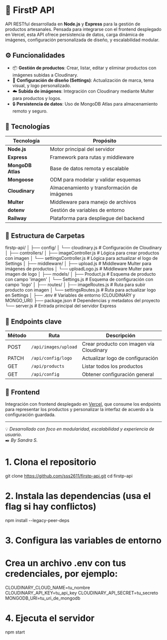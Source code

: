 # 🧵 FirstP API

API RESTful desarrollada en **Node.js** y **Express** para la gestión de productos artesanales. Pensada para integrarse con el frontend desplegado en Vercel, esta API ofrece persistencia de datos, carga dinámica de imágenes, configuración personalizada de diseño, y escalabilidad modular.

## ⚙️ Funcionalidades

- 📦 **Gestión de productos**: Crear, listar, editar y eliminar productos con imágenes subidas a Cloudinary.
- 🎨 **Configuración de diseño (Settings)**: Actualización de marca, tema visual, y logo personalizado.
- ☁️ **Subida de imágenes**: Integración con Cloudinary mediante Multer para productos y logos.
- 🔒 **Persistencia de datos**: Uso de MongoDB Atlas para almacenamiento remoto y seguro.

## 🚀 Tecnologías

| Tecnología        | Propósito                             |
|------------------|----------------------------------------|
| **Node.js**       | Motor principal del servidor           |
| **Express**       | Framework para rutas y middleware      |
| **MongoDB Atlas** | Base de datos remota y escalable       |
| **Mongoose**      | ODM para modelar y validar esquemas    |
| **Cloudinary**    | Almacenamiento y transformación de imágenes |
| **Multer**        | Middleware para manejo de archivos     |
| **dotenv**        | Gestión de variables de entorno        |
| **Railway**       | Plataforma para despliegue del backend |

## 📁 Estructura de Carpetas

firstp-api/
│
├── config/
│   └── cloudinary.js          # Configuración de Cloudinary
│
├── controllers/
│   ├── imageController.js     # Lógica para crear productos con imagen
│   └── settingsController.js  # Lógica para actualizar el logo de Settings
│
├── middleware/
│   ├── upload.js              # Middleware Multer para imágenes de productos
│   └── uploadLogo.js          # Middleware Multer para imagen de logo
│
├── models/
│   ├── Product.js             # Esquema de producto con campo 'imagen'
│   └── Settings.js            # Esquema de configuración con campo 'logo'
│
├── routes/
│   ├── imageRoutes.js         # Ruta para subir producto con imagen
│   └── settingsRoutes.js      # Ruta para actualizar logo en Settings
│
├── .env                       # Variables de entorno (CLOUDINARY y MONGO_URI)
├── package.json               # Dependencias y metadatos del proyecto
└── server.js                  # Entrada principal del servidor Express



## 📡 Endpoints clave

| Método | Ruta                  | Descripción                            |
|--------|-----------------------|----------------------------------------|
| POST   | `/api/images/upload`  | Crear producto con imagen vía Cloudinary |
| PATCH  | `/api/config/logo`    | Actualizar logo de configuración        |
| GET    | `/api/products`       | Listar todos los productos              |
| GET    | `/api/config`         | Obtener configuración general           |

## 🔗 Frontend

Integración con frontend desplegado en [Vercel](https://first-p-iota.vercel.app/), que consume los endpoints para representar los productos y personalizar la interfaz de acuerdo a la configuración guardada.

---

💡 *Desarrollado con foco en modularidad, escalabilidad y experiencia de usuario.*  
✒️ _By Sandra S._  


# 1. Clona el repositorio
git clone https://github.com/sss2611/firstp-api.git
cd firstp-api

# 2. Instala las dependencias (usa el flag si hay conflictos)
npm install --legacy-peer-deps

# 3. Configura las variables de entorno
# Crea un archivo .env con tus credenciales, por ejemplo:
CLOUDINARY_CLOUD_NAME=tu_nombre
CLOUDINARY_API_KEY=tu_api_key
CLOUDINARY_API_SECRET=tu_secreto
MONGODB_URI=tu_uri_de_mongodb

# 4. Ejecuta el servidor
npm start
